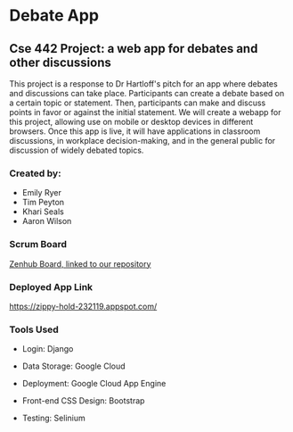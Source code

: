 # Debate App
## Cse 442 Project: a web app for debates and other discussions

  This project is a response to Dr Hartloff's pitch for an app where debates and discussions can take place. Participants can create a debate based on a certain topic or statement. Then, participants can make and discuss points in favor or against the initial statement. We will create a webapp for this project, allowing use on mobile or desktop devices in different browsers. Once this app is live, it will have applications in classroom discussions, in workplace decision-making, and in the general public for discussion of widely debated topics.

### Created by:

* Emily Ryer
* Tim Peyton
* Khari Seals
* Aaron Wilson

### Scrum Board

[Zenhub Board, linked to our repository](https://app.zenhub.com/workspaces/442-5c647ef7f716dc7e3adf4f89/boards?repos=169471938)

### Deployed App Link

https://zippy-hold-232119.appspot.com/

### Tools Used
* Login: Django

* Data Storage: Google Cloud

* Deployment: Google Cloud App Engine

* Front-end CSS Design: Bootstrap

* Testing: Selinium
